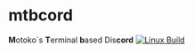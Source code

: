 # mtbcord
**M**otoko´s **T**erminal **b**ased Dis**cord**
[![Linux Build](https://github.com/MotokoKusanagii/mtbcord/actions/workflows/Build_Ubuntu.yml/badge.svg?branch=master)](https://github.com/MotokoKusanagii/mtbcord/actions/workflows/Build_Ubuntu.yml)
